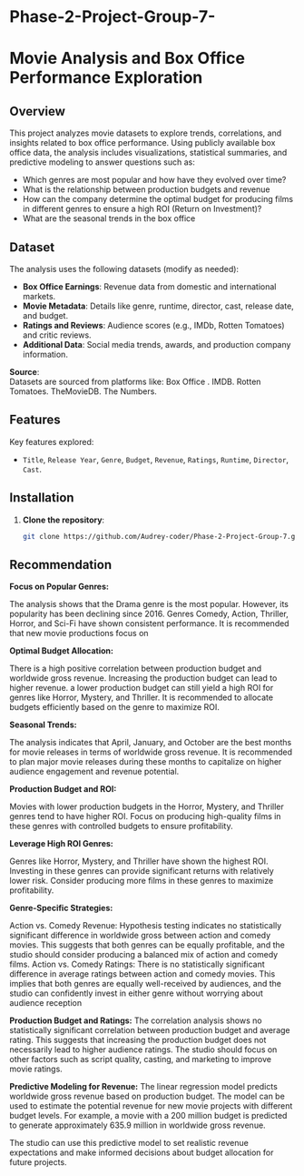# Phase-2-Project-Group-7-
# Movie Analysis and Box Office Performance Exploration

## Overview
This project analyzes movie datasets to explore trends, correlations, and insights related to box office performance. Using publicly available box office data, the analysis includes visualizations, statistical summaries, and predictive modeling to answer questions such as:
- Which genres are most popular and how have they evolved over time?
- What is the relationship between production budgets and revenue
- How can the company determine the optimal budget for producing films in different genres to ensure a high ROI (Return on Investment)?
- What are the seasonal trends in the box office


## Dataset
The analysis uses the following datasets (modify as needed):
- **Box Office Earnings**: Revenue data from domestic and international markets.
- **Movie Metadata**: Details like genre, runtime, director, cast, release date, and budget.
- **Ratings and Reviews**: Audience scores (e.g., IMDb, Rotten Tomatoes) and critic reviews.
- **Additional Data**: Social media trends, awards, and production company information.

**Source**:  
Datasets are sourced from platforms like:
Box Office .
IMDB.
Rotten Tomatoes.
TheMovieDB.
The Numbers.

## Features
Key features explored:
- `Title`, `Release Year`, `Genre`, `Budget`, `Revenue`, `Ratings`, `Runtime`, `Director`, `Cast`.

## Installation
1. **Clone the repository**:
   ```bash
   git clone https://github.com/Audrey-coder/Phase-2-Project-Group-7.git

## Recommendation
**Focus on Popular Genres:**

The analysis shows that the Drama genre is the most popular. However, its popularity has been declining since 2016.
Genres Comedy, Action, Thriller, Horror, and Sci-Fi have shown consistent performance. It is recommended that new movie productions focus on

**Optimal Budget Allocation:**

There is a high positive correlation between production budget and worldwide gross revenue. Increasing the production budget can lead to higher revenue.
a lower production budget can still yield a high ROI for genres like Horror, Mystery, and Thriller. It is recommended to allocate budgets efficiently based on the genre to maximize ROI.

**Seasonal Trends:**

The analysis indicates that April, January, and October are the best months for movie releases in terms of worldwide gross revenue.
It is recommended to plan major movie releases during these months to capitalize on higher audience engagement and revenue potential.

**Production Budget and ROI:**

Movies with lower production budgets in the Horror, Mystery, and Thriller genres tend to have higher ROI. Focus on producing high-quality films in these genres with controlled budgets to ensure profitability.

**Leverage High ROI Genres:**

Genres like Horror, Mystery, and Thriller have shown the highest ROI. Investing in these genres can provide significant returns with relatively lower risk.
Consider producing more films in these genres to maximize profitability.

**Genre-Specific Strategies:**

Action vs. Comedy Revenue: Hypothesis testing indicates no statistically significant difference in worldwide gross between action and comedy movies. This suggests that both genres can be equally profitable, and the studio should consider producing a balanced mix of action and comedy films.
Action vs. Comedy Ratings: There is no statistically significant difference in average ratings between action and comedy movies. This implies that both genres are equally well-received by audiences, and the studio can confidently invest in either genre without worrying about audience reception

**Production Budget and Ratings:**
The correlation analysis shows no statistically significant correlation between production budget and average rating. This suggests that increasing the production budget does not necessarily lead to higher audience ratings. The studio should focus on other factors such as script quality, casting, and marketing to improve movie ratings.

**Predictive Modeling for Revenue:**
The linear regression model predicts worldwide gross revenue based on production budget. The model can be used to estimate the potential revenue for new movie projects with different budget levels. For example, a movie with a 200 million budget is predicted to generate approximately 635.9 million in worldwide gross revenue.

The studio can use this predictive model to set realistic revenue expectations and make informed decisions about budget allocation for future projects.
